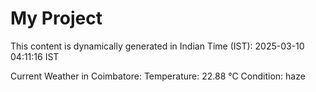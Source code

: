 # My Project

This content is dynamically generated in Indian Time (IST): 2025-03-10 04:11:16 IST


Current Weather in Coimbatore:
Temperature: 22.88 °C
Condition: haze
